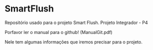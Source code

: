 # SmartFlush

Repositório usado para o projeto Smart Flush.
Projeto Integrador - P4

Porfavor ler o manual para o github! (ManualGit.pdf)

Nele tem algumas informações que iremos precisar para o projeto.
